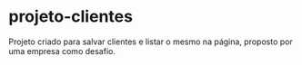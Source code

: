 # projeto-clientes
Projeto criado para salvar clientes e listar o mesmo na página, proposto por uma empresa como desafio.
